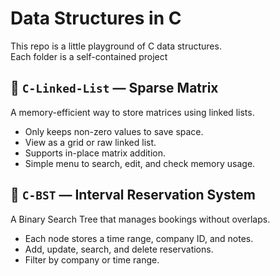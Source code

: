 # Data Structures in C 

This repo is a little playground of C data structures.<br>
Each folder is a self-contained project

## 📂 `C-Linked-List` — Sparse Matrix

A memory-efficient way to store matrices using linked lists.

* Only keeps non-zero values to save space.
* View as a grid or raw linked list.
* Supports in-place matrix addition.
* Simple menu to search, edit, and check memory usage.


## 📂 `C-BST` — Interval Reservation System

A Binary Search Tree that manages bookings without overlaps.

* Each node stores a time range, company ID, and notes.
* Add, update, search, and delete reservations.
* Filter by company or time range.

